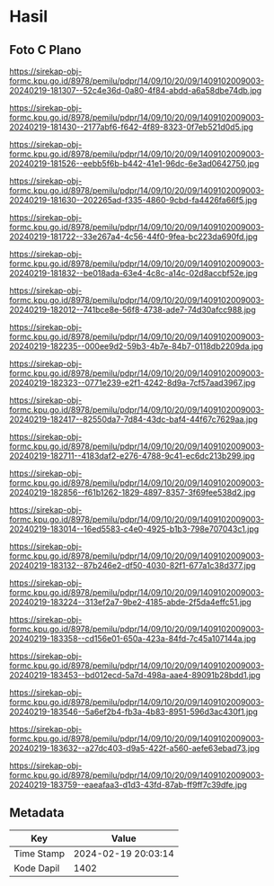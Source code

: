 # Hasil

## Foto C Plano

https://sirekap-obj-formc.kpu.go.id/8978/pemilu/pdpr/14/09/10/20/09/1409102009003-20240219-181307--52c4e36d-0a80-4f84-abdd-a6a58dbe74db.jpg

https://sirekap-obj-formc.kpu.go.id/8978/pemilu/pdpr/14/09/10/20/09/1409102009003-20240219-181430--2177abf6-f642-4f89-8323-0f7eb521d0d5.jpg

https://sirekap-obj-formc.kpu.go.id/8978/pemilu/pdpr/14/09/10/20/09/1409102009003-20240219-181526--eebb5f6b-b442-41e1-96dc-6e3ad0642750.jpg

https://sirekap-obj-formc.kpu.go.id/8978/pemilu/pdpr/14/09/10/20/09/1409102009003-20240219-181630--202265ad-f335-4860-9cbd-fa4426fa66f5.jpg

https://sirekap-obj-formc.kpu.go.id/8978/pemilu/pdpr/14/09/10/20/09/1409102009003-20240219-181722--33e267a4-4c56-44f0-9fea-bc223da690fd.jpg

https://sirekap-obj-formc.kpu.go.id/8978/pemilu/pdpr/14/09/10/20/09/1409102009003-20240219-181832--be018ada-63e4-4c8c-a14c-02d8accbf52e.jpg

https://sirekap-obj-formc.kpu.go.id/8978/pemilu/pdpr/14/09/10/20/09/1409102009003-20240219-182012--741bce8e-56f8-4738-ade7-74d30afcc988.jpg

https://sirekap-obj-formc.kpu.go.id/8978/pemilu/pdpr/14/09/10/20/09/1409102009003-20240219-182235--000ee9d2-59b3-4b7e-84b7-0118db2209da.jpg

https://sirekap-obj-formc.kpu.go.id/8978/pemilu/pdpr/14/09/10/20/09/1409102009003-20240219-182323--0771e239-e2f1-4242-8d9a-7cf57aad3967.jpg

https://sirekap-obj-formc.kpu.go.id/8978/pemilu/pdpr/14/09/10/20/09/1409102009003-20240219-182417--82550da7-7d84-43dc-baf4-44f67c7629aa.jpg

https://sirekap-obj-formc.kpu.go.id/8978/pemilu/pdpr/14/09/10/20/09/1409102009003-20240219-182711--4183daf2-e276-4788-9c41-ec6dc213b299.jpg

https://sirekap-obj-formc.kpu.go.id/8978/pemilu/pdpr/14/09/10/20/09/1409102009003-20240219-182856--f61b1262-1829-4897-8357-3f69fee538d2.jpg

https://sirekap-obj-formc.kpu.go.id/8978/pemilu/pdpr/14/09/10/20/09/1409102009003-20240219-183014--16ed5583-c4e0-4925-b1b3-798e707043c1.jpg

https://sirekap-obj-formc.kpu.go.id/8978/pemilu/pdpr/14/09/10/20/09/1409102009003-20240219-183132--87b246e2-df50-4030-82f1-677a1c38d377.jpg

https://sirekap-obj-formc.kpu.go.id/8978/pemilu/pdpr/14/09/10/20/09/1409102009003-20240219-183224--313ef2a7-9be2-4185-abde-2f5da4effc51.jpg

https://sirekap-obj-formc.kpu.go.id/8978/pemilu/pdpr/14/09/10/20/09/1409102009003-20240219-183358--cd156e01-650a-423a-84fd-7c45a107144a.jpg

https://sirekap-obj-formc.kpu.go.id/8978/pemilu/pdpr/14/09/10/20/09/1409102009003-20240219-183453--bd012ecd-5a7d-498a-aae4-89091b28bdd1.jpg

https://sirekap-obj-formc.kpu.go.id/8978/pemilu/pdpr/14/09/10/20/09/1409102009003-20240219-183546--5a6ef2b4-fb3a-4b83-8951-596d3ac430f1.jpg

https://sirekap-obj-formc.kpu.go.id/8978/pemilu/pdpr/14/09/10/20/09/1409102009003-20240219-183632--a27dc403-d9a5-422f-a560-aefe63ebad73.jpg

https://sirekap-obj-formc.kpu.go.id/8978/pemilu/pdpr/14/09/10/20/09/1409102009003-20240219-183759--eaeafaa3-d1d3-43fd-87ab-ff9ff7c39dfe.jpg


## Metadata

| Key        | Value               |
| ---------- | ------------------- |
| Time Stamp | 2024-02-19 20:03:14 |
| Kode Dapil | 1402                |



